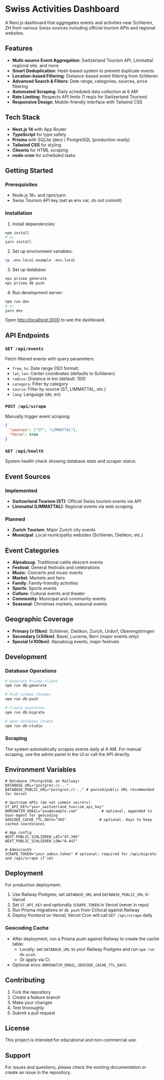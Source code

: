 # Swiss Activities Dashboard

A Next.js dashboard that aggregates events and activities near Schlieren, ZH from various Swiss sources including official tourism APIs and regional websites.

## Features

- **Multi-source Event Aggregation**: Switzerland Tourism API, Limmattal regional site, and more
- **Smart Deduplication**: Hash-based system to prevent duplicate events
- **Location-based Filtering**: Distance-based event filtering from Schlieren
- **Advanced Search & Filters**: Date range, categories, sources, price filtering
- **Automated Scraping**: Daily scheduled data collection at 6 AM
- **Rate Limiting**: Respects API limits (1 req/s for Switzerland Tourism)
- **Responsive Design**: Mobile-friendly interface with Tailwind CSS

## Tech Stack

- **Next.js 14** with App Router
- **TypeScript** for type safety
- **Prisma** with SQLite (dev) / PostgreSQL (production ready)
- **Tailwind CSS** for styling
- **Cheerio** for HTML scraping
- **node-cron** for scheduled tasks

## Getting Started

### Prerequisites

- Node.js 18+ and npm/yarn
- Swiss Tourism API key (set as env var, do not commit)

### Installation

1. Install dependencies:
```bash
npm install
# or
yarn install
```

2. Set up environment variables:
```bash
cp .env.local.example .env.local
```

3. Set up database:
```bash
npx prisma generate
npx prisma db push
```

4. Run development server:
```bash
npm run dev
# or
yarn dev
```

Open [http://localhost:3000](http://localhost:3000) to see the dashboard.

## API Endpoints

### `GET /api/events`
Fetch filtered events with query parameters:
- `from`, `to`: Date range (ISO format)
- `lat`, `lon`: Center coordinates (defaults to Schlieren)
- `radius`: Distance in km (default: 100)
- `category`: Filter by category
- `source`: Filter by source (ST, LIMMATTAL, etc.)
- `lang`: Language (de, en)

### `POST /api/scrape`
Manually trigger event scraping:
```json
{
  "sources": ["ST", "LIMMATTAL"],
  "force": true
}
```

### `GET /api/health`
System health check showing database stats and scraper status.

## Event Sources

### Implemented
- **Switzerland Tourism (ST)**: Official Swiss tourism events via API
- **Limmattal (LIMMATTAL)**: Regional events via web scraping

### Planned
- **Zurich Tourism**: Major Zurich city events
- **Municipal**: Local municipality websites (Schlieren, Dietikon, etc.)

## Event Categories

- **Alpsabzug**: Traditional cattle descent events
- **Festival**: General festivals and celebrations
- **Music**: Concerts and music events
- **Market**: Markets and fairs
- **Family**: Family-friendly activities
- **Sports**: Sports events
- **Culture**: Cultural events and theater
- **Community**: Municipal and community events
- **Seasonal**: Christmas markets, seasonal events

## Geographic Coverage

- **Primary (±15km)**: Schlieren, Dietikon, Zurich, Urdorf, Oberengstringen
- **Secondary (±50km)**: Basel, Lucerne, Bern (major events only)
- **Special (±100km)**: Alpsabzug events, major festivals

## Development

### Database Operations
```bash
# Generate Prisma client
npm run db:generate

# Push schema changes
npm run db:push

# Create migration
npm run db:migrate

# Open database studio
npm run db:studio
```

### Scraping
The system automatically scrapes events daily at 6 AM. For manual scraping, use the admin panel in the UI or call the API directly.

## Environment Variables

```env
# Database (PostgreSQL on Railway)
DATABASE_URL="postgres://..."
DATABASE_PUBLIC_URL="postgres://..." # pooled/public URL recommended for Vercel

# Upstream APIs (do not commit secrets)
ST_API_KEY="your_switzerland_tourism_api_key"
NOMINATIM_EMAIL="you@example.com"           # optional, appended to User-Agent for geocoding
GEOCODE_CACHE_TTL_DAYS="365"               # optional, days to keep cached coordinates

# App config
NEXT_PUBLIC_SCHLIEREN_LAT="47.396"
NEXT_PUBLIC_SCHLIEREN_LON="8.447"

# Admin/auth
SCRAPE_TOKEN="your_admin_token" # optional: required for /api/migrate and /api/scrape if set
```

## Deployment

For production deployment:

1. Use Railway Postgres; set `DATABASE_URL` and `DATABASE_PUBLIC_URL` in Vercel
2. Set `ST_API_KEY` and optionally `SCRAPE_TOKEN` in Vercel (never in repo)
3. Run Prisma migrations or `db push` from CI/local against Railway
4. Deploy frontend on Vercel; Vercel Cron will call `GET /api/scrape` daily

### Geocoding Cache
- After deployment, run a Prisma push against Railway to create the cache table:
  - Locally: set `DATABASE_URL` to your Railway Postgres and run `npm run db:push`.
  - Or apply via CI.
- Optional envs: `NOMINATIM_EMAIL`, `GEOCODE_CACHE_TTL_DAYS`.

## Contributing

1. Fork the repository
2. Create a feature branch
3. Make your changes
4. Test thoroughly
5. Submit a pull request

## License

This project is intended for educational and non-commercial use.

## Support

For issues and questions, please check the existing documentation or create an issue in the repository.

